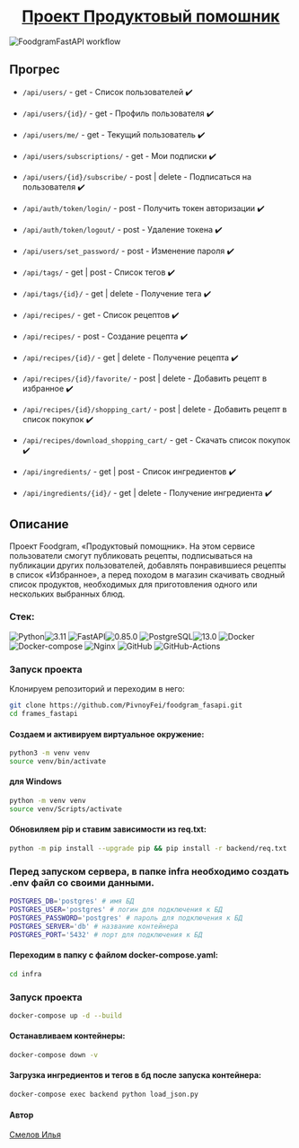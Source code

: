 <h1 align="center"><a target="_blank" href="">Проект Продуктовый помошник</a></h1>

![FoodgramFastAPI workflow](https://github.com/PivnoyFei/foodgram_fasapi/actions/workflows/main.yml/badge.svg)


## Прогрес
- ```/api/users/``` - get - Список пользователей ✔️
- ```/api/users/{id}/``` - get - Профиль пользователя ✔️
- ```/api/users/me/``` - get - Текущий пользователь ✔️
- ```/api/users/subscriptions/``` - get - Мои подписки ✔️
- ```/api/users/{id}/subscribe/``` - post | delete - Подписаться на пользователя ✔️
- ```/api/auth/token/login/``` - post - Получить токен авторизации ✔️
- ```/api/auth/token/logout/``` - post - Удаление токена ✔️
- ```/api/users/set_password/``` - post - Изменение пароля ✔️

- ```/api/tags/``` - get | post - Cписок тегов ✔️
- ```/api/tags/{id}/``` - get | delete - Получение тега ✔️
- ```/api/recipes/``` - get - Список рецептов ✔️ 
- ```/api/recipes/``` - post - Создание рецепта ✔️
- ```/api/recipes/{id}/``` - get | delete - Получение рецепта ✔️
- ```/api/recipes/{id}/favorite/``` - post | delete - Добавить рецепт в избранное ✔️
- ```/api/recipes/{id}/shopping_cart/``` - post | delete -  Добавить рецепт в список покупок ✔️
- ```/api/recipes/download_shopping_cart/``` - get - Скачать список покупок ✔️
- ```/api/ingredients/``` - get | post - Список ингредиентов ✔️
- ```/api/ingredients/{id}/``` - get | delete - Получение ингредиента ✔️


## Описание
Проект Foodgram, «Продуктовый помощник». На этом сервисе пользователи смогут публиковать рецепты, подписываться на публикации других пользователей, добавлять понравившиеся рецепты в список «Избранное», а перед походом в магазин скачивать сводный список продуктов, необходимых для приготовления одного или нескольких выбранных блюд.


### Стек: 
![Python](https://img.shields.io/badge/Python-171515?style=flat-square&logo=Python)![3.11](https://img.shields.io/badge/3.11-blue?style=flat-square&logo=3.11)
![FastAPI](https://img.shields.io/badge/FastAPI-171515?style=flat-square&logo=FastAPI)![0.85.0](https://img.shields.io/badge/0.85.0-blue?style=flat-square&logo=0.85.0)
![PostgreSQL](https://img.shields.io/badge/PostgreSQL-171515?style=flat-square&logo=PostgreSQL)![13.0](https://img.shields.io/badge/13.0-blue?style=flat-square&logo=13.0)
![Docker](https://img.shields.io/badge/Docker-171515?style=flat-square&logo=Docker)
![Docker-compose](https://img.shields.io/badge/Docker--compose-171515?style=flat-square&logo=Docker)
![Nginx](https://img.shields.io/badge/Nginx-171515?style=flat-square&logo=Nginx)
![GitHub](https://img.shields.io/badge/GitHub-171515?style=flat-square&logo=GitHub)
![GitHub-Actions](https://img.shields.io/badge/GitHub--Actions-171515?style=flat-square&logo=GitHub-Actions)

### Запуск проекта
Клонируем репозиторий и переходим в него:
```bash
git clone https://github.com/PivnoyFei/foodgram_fasapi.git
cd frames_fastapi
```
#### Создаем и активируем виртуальное окружение:
```bash
python3 -m venv venv
source venv/bin/activate
```
#### для Windows
```bash
python -m venv venv
source venv/Scripts/activate
```
#### Обновиляем pip и ставим зависимости из req.txt:
```bash
python -m pip install --upgrade pip && pip install -r backend/req.txt
```

### Перед запуском сервера, в папке infra необходимо создать .env файл со своими данными.
```bash
POSTGRES_DB='postgres' # имя БД
POSTGRES_USER='postgres' # логин для подключения к БД
POSTGRES_PASSWORD='postgres' # пароль для подключения к БД
POSTGRES_SERVER='db' # название контейнера
POSTGRES_PORT='5432' # порт для подключения к БД
```

#### Переходим в папку с файлом docker-compose.yaml:
```bash
cd infra
```

### Запуск проекта
```bash
docker-compose up -d --build
```

#### Останавливаем контейнеры:
```bash
docker-compose down -v
```

#### Загрузка ингредиентов и тегов в бд после запуска контейнера:
```bash
docker-compose exec backend python load_json.py
```

#### Автор
[Смелов Илья](https://github.com/PivnoyFei)